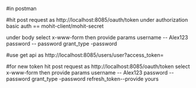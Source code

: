 #in postman

#hit post request as http://localhost:8085/oauth/token
under authorization
 basic auth == mohit-client/mohit-secret
 
under body
select x-www-form
 then provide params
 username -- Alex123
 password -- password
 grant_type -password
 
#use get api as http://localhost:8085/users/user?access_token=
 
#for new token hit post request as http://localhost:8085/oauth/token
 select x-www-form
 then provide params
 username -- Alex123
 password -- password
 grant_type -password
 refresh_token--provide yours